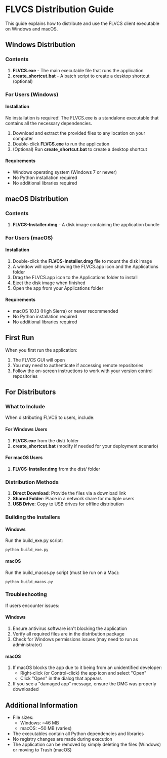 # FLVCS Distribution Guide

This guide explains how to distribute and use the FLVCS client executable on Windows and macOS.

## Windows Distribution

### Contents

1. **FLVCS.exe** - The main executable file that runs the application
2. **create_shortcut.bat** - A batch script to create a desktop shortcut (optional)

### For Users (Windows)

#### Installation

No installation is required! The FLVCS.exe is a standalone executable that contains all the necessary dependencies.

1. Download and extract the provided files to any location on your computer
2. Double-click **FLVCS.exe** to run the application
3. (Optional) Run **create_shortcut.bat** to create a desktop shortcut

#### Requirements

- Windows operating system (Windows 7 or newer)
- No Python installation required
- No additional libraries required

## macOS Distribution

### Contents

1. **FLVCS-Installer.dmg** - A disk image containing the application bundle

### For Users (macOS)

#### Installation

1. Double-click the **FLVCS-Installer.dmg** file to mount the disk image
2. A window will open showing the FLVCS.app icon and the Applications folder
3. Drag the FLVCS.app icon to the Applications folder to install
4. Eject the disk image when finished
5. Open the app from your Applications folder

#### Requirements

- macOS 10.13 (High Sierra) or newer recommended
- No Python installation required
- No additional libraries required

## First Run

When you first run the application:

1. The FLVCS GUI will open
2. You may need to authenticate if accessing remote repositories
3. Follow the on-screen instructions to work with your version control repositories

## For Distributors

### What to Include

When distributing FLVCS to users, include:

#### For Windows Users
1. **FLVCS.exe** from the dist/ folder
2. **create_shortcut.bat** (modify if needed for your deployment scenario)

#### For macOS Users
1. **FLVCS-Installer.dmg** from the dist/ folder

### Distribution Methods

1. **Direct Download**: Provide the files via a download link
2. **Shared Folder**: Place in a network share for multiple users
3. **USB Drive**: Copy to USB drives for offline distribution

### Building the Installers

#### Windows
Run the build_exe.py script:
```
python build_exe.py
```

#### macOS
Run the build_macos.py script (must be run on a Mac):
```
python build_macos.py
```

### Troubleshooting

If users encounter issues:

#### Windows
1. Ensure antivirus software isn't blocking the application
2. Verify all required files are in the distribution package
3. Check for Windows permissions issues (may need to run as administrator)

#### macOS
1. If macOS blocks the app due to it being from an unidentified developer:
   - Right-click (or Control-click) the app icon and select "Open"
   - Click "Open" in the dialog that appears
2. If you see a "damaged app" message, ensure the DMG was properly downloaded

## Additional Information

- File sizes:
  - Windows: ~46 MB
  - macOS: ~50 MB (varies)
- The executables contain all Python dependencies and libraries
- No registry changes are made during execution
- The application can be removed by simply deleting the files (Windows) or moving to Trash (macOS) 